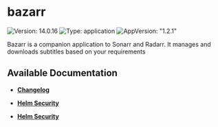 # bazarr

![Version: 14.0.16](https://img.shields.io/badge/Version-14.0.16-informational?style=flat-square) ![Type: application](https://img.shields.io/badge/Type-application-informational?style=flat-square) ![AppVersion: "1.2.1"](https://img.shields.io/badge/AppVersion-"1.2.1"-informational?style=flat-square)

Bazarr is a companion application to Sonarr and Radarr. It manages and downloads subtitles based on your requirements

## Available Documentation

- [**Changelog**](CHANGELOG)

- [**Helm Security**](container-security)

- [**Helm Security**](helm-security)

